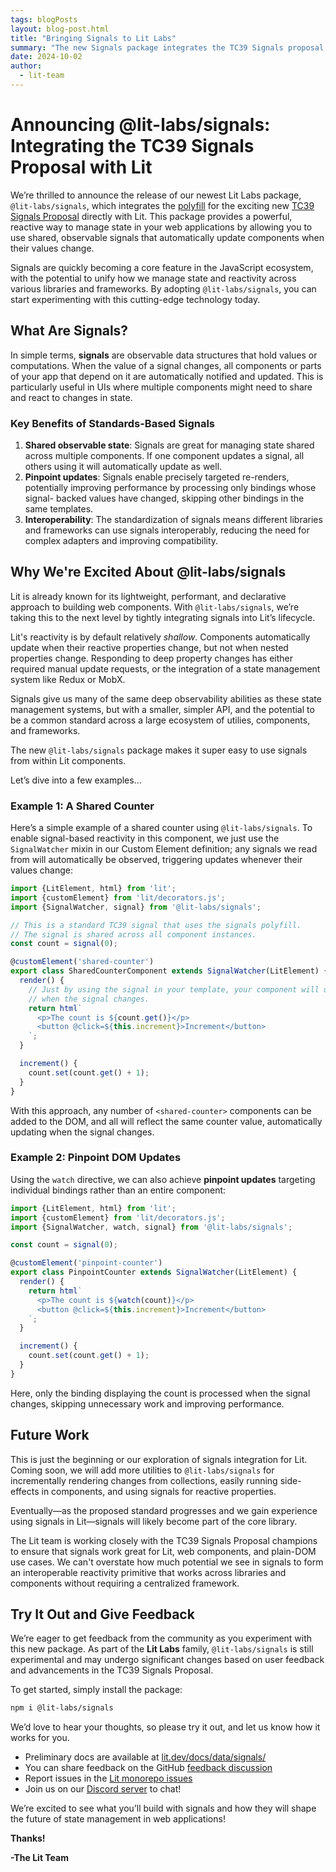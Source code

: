 ```yaml
---
tags: blogPosts
layout: blog-post.html
title: "Bringing Signals to Lit Labs"
summary: "The new Signals package integrates the TC39 Signals proposal with Lit"
date: 2024-10-02
author:
  - lit-team
---
```


# Announcing @lit-labs/signals: Integrating the TC39 Signals Proposal with Lit

We’re thrilled to announce the release of our newest Lit Labs package,
`@lit-labs/signals`, which integrates the
[polyfill](https://github.com/proposal-signals/signal-polyfill) for the
exciting new [TC39 Signals Proposal](https://github.com/tc39/proposal-signals)
directly with Lit. This package provides a powerful, reactive way to manage
state in your web applications by allowing you to use shared, observable
signals that automatically update components when their values change.

Signals are quickly becoming a core feature in the JavaScript ecosystem, with
the potential to unify how we manage state and reactivity across various
libraries and frameworks. By adopting `@lit-labs/signals`, you can start
experimenting with this cutting-edge technology today.

## What Are Signals?

In simple terms, **signals** are observable data structures that hold values or
computations. When the value of a signal changes, all components or parts of
your app that depend on it are automatically notified and updated. This is
particularly useful in UIs where multiple components might need to share and
react to changes in state.

### Key Benefits of Standards-Based Signals

1. **Shared observable state**: Signals are great for managing state shared
   across multiple components. If one component updates a signal, all others
   using it will automatically update as well.
2. **Pinpoint updates**: Signals enable precisely targeted re-renders,
   potentially improving performance by processing only bindings whose signal-
   backed values have changed, skipping other bindings in the same templates.
3. **Interoperability**: The standardization of signals means different
   libraries and frameworks can use signals interoperably, reducing the need for
   complex adapters and improving compatibility.

## Why We're Excited About @lit-labs/signals

Lit is already known for its lightweight, performant, and declarative approach
to building web components. With `@lit-labs/signals`, we’re taking this to the
next level by tightly integrating signals into Lit’s lifecycle.

Lit's reactivity is by default relatively _shallow_. Components automatically
update when their reactive properties change, but not when nested properties
change. Responding to deep property changes has either required manual update
requests, or the integration of a state management system like Redux or MobX.

Signals give us many of the same deep observability abilities as these state
management systems, but with a smaller, simpler API, and the potential to be a
common standard across a large ecosystem of utilies, components, and frameworks.

The new `@lit-labs/signals` package makes it super easy to use signals from
within Lit components.

Let’s dive into a few examples...

### Example 1: A Shared Counter

Here’s a simple example of a shared counter using `@lit-labs/signals`. To enable
signal-based reactivity in this component, we just use the `SignalWatcher` mixin
in our Custom Element definition; any signals we read from will automatically be
observed, triggering updates whenever their values change:

```ts
import {LitElement, html} from 'lit';
import {customElement} from 'lit/decorators.js';
import {SignalWatcher, signal} from '@lit-labs/signals';

// This is a standard TC39 signal that uses the signals polyfill.
// The signal is shared across all component instances.
const count = signal(0);

@customElement('shared-counter')
export class SharedCounterComponent extends SignalWatcher(LitElement) {
  render() {
    // Just by using the signal in your template, your component will update
    // when the signal changes.
    return html`
      <p>The count is ${count.get()}</p>
      <button @click=${this.increment}>Increment</button>
    `;
  }

  increment() {
    count.set(count.get() + 1);
  }
}
```

With this approach, any number of `<shared-counter>` components can be added to
the DOM, and all will reflect the same counter value, automatically updating
when the signal changes.

### Example 2: Pinpoint DOM Updates

Using the `watch` directive, we can also achieve **pinpoint updates** targeting
individual bindings rather than an entire component:

```ts
import {LitElement, html} from 'lit';
import {customElement} from 'lit/decorators.js';
import {SignalWatcher, watch, signal} from '@lit-labs/signals';

const count = signal(0);

@customElement('pinpoint-counter')
export class PinpointCounter extends SignalWatcher(LitElement) {
  render() {
    return html`
      <p>The count is ${watch(count)}</p>
      <button @click=${this.increment}>Increment</button>
    `;
  }

  increment() {
    count.set(count.get() + 1);
  }
}
```

Here, only the binding displaying the count is processed when the signal changes,
skipping unnecessary work and improving performance.

## Future Work

This is just the beginning or our exploration of signals integration for Lit.
Coming soon, we will add more utilities to `@lit-labs/signals` for incrementally
rendering changes from collections, easily running side-effects in components,
and using signals for reactive properties.

Eventually—as the proposed standard progresses and we gain experience using
signals in Lit—signals will likely become part of the core library.

The Lit team is working closely with the TC39 Signals Proposal champions to
ensure that signals work great for Lit, web components, and plain-DOM use
cases. We can't overstate how much potential we see in signals to form an
interoperable reactivity primitive that works across libraries and components
without requiring a centralized framework.

## Try It Out and Give Feedback

We’re eager to get feedback from the community as you experiment with this new
package. As part of the **Lit Labs** family, `@lit-labs/signals` is still
experimental and may undergo significant changes based on user feedback and
advancements in the TC39 Signals Proposal.

To get started, simply install the package:

```sh
npm i @lit-labs/signals
```

We’d love to hear your thoughts, so please try it out, and let us know how it
works for you.

- Preliminary docs are available at
  [lit.dev/docs/data/signals/](/docs/data/signals/)
- You can share feedback on the GitHub [feedback
  discussion](https://github.com/lit/lit/discussions/4779)
- Report issues in the [Lit monorepo
  issues](https://github.com/lit/lit/issues)
- Join us on our [Discord server](/discord/) to chat!

We’re excited to see what you’ll build with signals and how they will shape
the future of state management in web applications!

**Thanks!**

**-The Lit Team**
